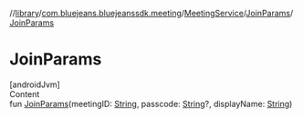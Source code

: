 //[library](../../../../index.md)/[com.bluejeans.bluejeanssdk.meeting](../../index.md)/[MeetingService](../index.md)/[JoinParams](index.md)/[JoinParams](-join-params.md)



# JoinParams  
[androidJvm]  
Content  
fun [JoinParams](-join-params.md)(meetingID: [String](https://kotlinlang.org/api/latest/jvm/stdlib/kotlin/-string/index.html), passcode: [String](https://kotlinlang.org/api/latest/jvm/stdlib/kotlin/-string/index.html)?, displayName: [String](https://kotlinlang.org/api/latest/jvm/stdlib/kotlin/-string/index.html))  



